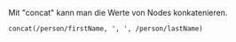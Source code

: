 Mit "concat" kann man die Werte von Nodes konkatenieren.

```xml
concat(/person/firstName, ', ', /person/lastName)
```